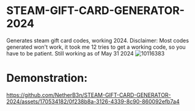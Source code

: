 # STEAM-GIFT-CARD-GENERATOR-2024
Generates steam gift card codes, working 2024. Disclaimer: Most codes generated won't work, it took me 12 tries to get a working code, so you have to be patient.
Still working as of May 31 2024
![10116383](https://github.com/NetherB3n/STEAM-GIFT-CARD-GENERATOR-2024/assets/170534182/dfd06ae3-c177-444b-a006-ea8afca88a15)

# Demonstration:
https://github.com/NetherB3n/STEAM-GIFT-CARD-GENERATOR-2024/assets/170534182/0f238b8a-3126-4339-8c90-860092efb7a4

